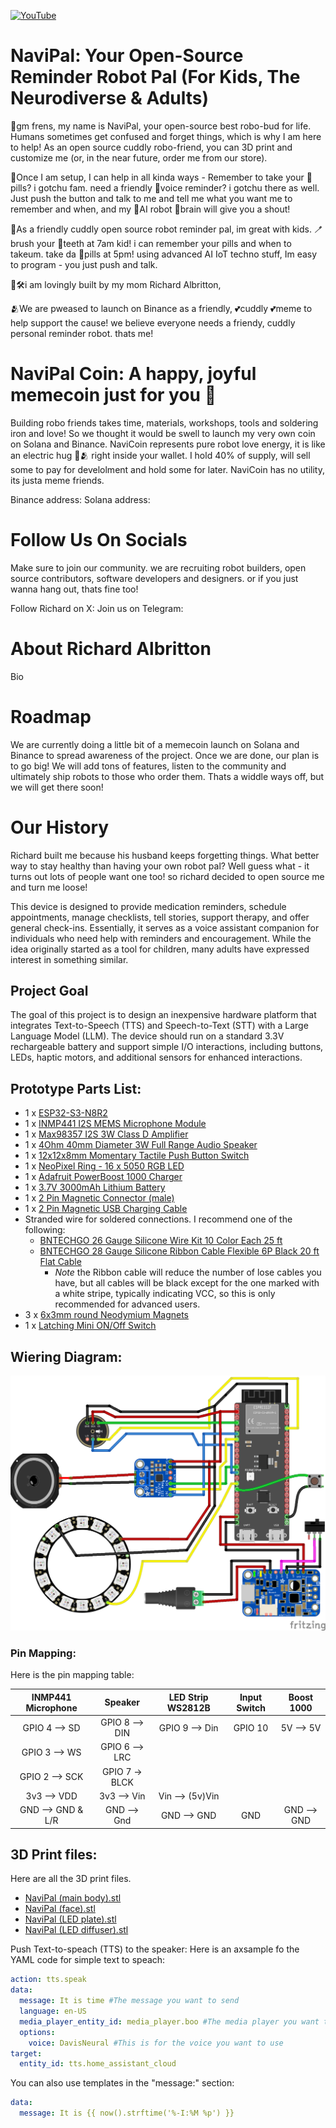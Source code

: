 [![YouTube](http://i.ytimg.com/vi/SLpDSxgNKxc/hqdefault.jpg)](https://www.youtube.com/watch?v=SLpDSxgNKxc)

# NaviPal: Your Open-Source Reminder Robot Pal (For Kids, The Neurodiverse & Adults)


🤖gm frens, my name is NaviPal, your open-source best robo-bud for life. Humans sometimes get confused and forget things, which is why I am
here to help! As an open source cuddly robo-friend, you can 3D print and customize me (or, in the near future, order me from our store). 

🔧Once I am setup, I can help in all kinda ways -
Remember to take your 💊pills? i gotchu fam. need a friendly 📣voice reminder? i gotchu there as well. Just push the button and talk to me and tell me what you want me to remember and when, and my 🤖AI robot 🧠brain will give you a shout!

🦾As a friendly cuddly open source robot reminder pal, im great with kids. 🪥brush your 🦷teeth at 7am kid! i can remember your pills and when to takeum. take da 💊pills at 5pm! using advanced AI IoT techno stuff, Im easy to program - you just push and talk. 

🦿🛠️i am lovingly built by my mom Richard Albritton, 

🫂We are pweased to launch on Binance as a friendly, 💕cuddly 💕meme to help support the cause! we believe everyone needs a friendy, cuddly personal reminder robot. thats me!

# NaviPal Coin: A happy, joyful memecoin just for you 🥰

Building robo friends takes time, materials, workshops, tools and soldering iron and love! So we thought it would be swell to launch my very own coin on Solana and Binance. NaviCoin represents pure robot love energy, it is like an electric hug 🥰🫂 right inside your wallet. I hold 40% of supply, will sell some to pay for develolment and hold some for later. NaviCoin has no utility, its justa meme friends.

Binance address:
Solana address: 

# Follow Us On Socials

Make sure to join our community. we are recruiting robot builders, open source contributors, software developers and designers. or if you just wanna hang out, thats fine too!

Follow Richard on X: 
Join us on Telegram:

# About Richard Albritton

Bio 

# Roadmap

We are currently doing a little bit of a memecoin launch on Solana and Binance to spread awareness of the project. Once we are done, our plan is to go big! We will add tons of features, listen to the community and ultimately ship robots to those who order them. Thats a widdle ways off, but we will get there soon!

# Our History

Richard built me because his husband keeps forgetting things. What better way to stay healthy than having your own robot pal? Well guess what - it turns out lots of people want one too! so richard decided to open source me and turn me loose! 

This device is designed to provide medication reminders, schedule appointments, manage checklists, tell stories, support therapy, and offer general check-ins. Essentially, it serves as a voice assistant companion for individuals who need help with reminders and encouragement. While the idea originally started as a tool for children, many adults have expressed interest in something similar.



## Project Goal
The goal of this project is to design an inexpensive hardware platform that integrates Text-to-Speech (TTS) and Speech-to-Text (STT) with a Large Language Model (LLM). The device should run on a standard 3.3V rechargeable battery and support simple I/O interactions, including buttons, LEDs, haptic motors, and additional sensors for enhanced interactions.

## Prototype Parts List:

* 1 x [ESP32-S3-N8R2](https://www.amazon.com/dp/B0B6HT7V7P)
* 1 x [INMP441 I2S MEMS Microphone Module](https://www.amazon.com/dp/B09G4RNT3G)
* 1 x [Max98357 I2S 3W Class D Amplifier](https://www.amazon.com/dp/B0B4GK5R1R)
* 1 x [4Ohm 40mm Diameter 3W Full Range Audio Speaker](https://www.amazon.com/dp/B01LN8ONG4)
* 1 x [12x12x8mm Momentary Tactile Push Button Switch](https://www.amazon.com/dp/B07HBQFJ1W)
* 1 x [NeoPixel Ring - 16 x 5050 RGB LED](https://www.amazon.com/dp/B08XWFTJQ8)
* 1 x [Adafruit PowerBoost 1000 Charger](https://www.amazon.com/dp/B01BMRBTH2)
* 1 x [3.7V 3000mAh Lithium Battery](https://www.amazon.com/dp/B0BG7ZTJSR)
* 1 x [2 Pin Magnetic Connector (male)](https://www.amazon.com/dp/B0CSX6ZQ1H)
* 1 x [2 Pin Magnetic USB Charging Cable](https://www.amazon.com/dp/B0BV2RF5N4)
* Stranded wire for soldered connections. I recommend one of the following:
  - [BNTECHGO 26 Gauge Silicone Wire Kit 10 Color Each 25 ft](https://www.amazon.com/dp/B09X452TKH)
  - [BNTECHGO 28 Gauge Silicone Ribbon Cable Flexible 6P Black 20 ft Flat Cable](https://www.amazon.com/dp/B099W67FNZ)
    + *Note* the Ribbon cable will reduce the number of lose cables you have, but all cables will be black except for the one marked with a white stripe, typically indicating VCC, so this is only recommended for advanced users.
* 3 x [6x3mm round Neodymium Magnets](https://www.amazon.com/dp/B0CCXLS8QM)
* 1 x [Latching Mini ON/Off Switch](https://www.amazon.com/dp/B086L2GPGX)

## Wiering Diagram:

![This is the wireing diagram for the electronics.](/Assistive%20AI%20Toy%20-%20ESP32-S3-N8R2.png)

### Pin Mapping:

Here is the pin mapping table:

| INMP441 Microphone  |     Speaker    | LED Strip WS2812B  | Input Switch  | Boost 1000  |
|      :---:          |   :---:        |         :---:      |     :---:     |   :---:     |
| GPIO 4 --> SD       | GPIO 8 --> DIN |   GPIO 9 --> Din   |    GPIO 10    | 5V --> 5V   |
| GPIO 3 --> WS       | GPIO 6 --> LRC |                    |               |             |
| GPIO 2 --> SCK      | GPIO 7 -> BLCK |                    |               |             |
| 3v3 --> VDD         | 3v3 --> Vin    | Vin  --> (5v)Vin   |               |             |
| GND --> GND & L/R   | GND --> Gnd    | GND --> GND        | GND           | GND --> GND |

## 3D Print files:

Here are all the 3D print files.
* [NaviPal (main body).stl](/STL%20Files/NaviPal%20(main%20body).stl)
* [NaviPal (face).stl](/STL%20Files/NaviPal%20(face).stl)
* [NaviPal (LED plate).stl](/STL%20Files/NaviPal%20(LED%20plate).stl)
* [NaviPal (LED diffuser).stl](/STL%20Files/NaviPal%20(LED%20diffuser).stl)

Push Text-to-speach (TTS) to the speaker:
Here is an axsample fo the YAML code for simple text to speach:
```yaml
action: tts.speak
data:
  message: It is time #The message you want to send
  language: en-US
  media_player_entity_id: media_player.boo #The media player you want to target
  options:
    voice: DavisNeural #This is for the voice you want to use
target:
  entity_id: tts.home_assistant_cloud
```

You can also use templates in the "message:" section:
```yaml
data:
  message: It is {{ now().strftime('%-I:%M %p') }}
```

